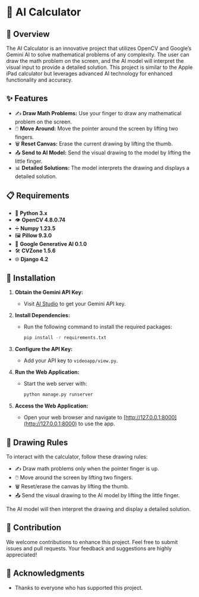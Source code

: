 # 🧮 AI Calculator

## 📝 Overview
The AI Calculator is an innovative project that utilizes OpenCV and Google’s Gemini AI to solve mathematical problems of any complexity. The user can draw the math problem on the screen, and the AI model will interpret the visual input to provide a detailed solution. This project is similar to the Apple iPad calculator but leverages advanced AI technology for enhanced functionality and accuracy.

## ✨ Features
- ✍️ **Draw Math Problems:** Use your finger to draw any mathematical problem on the screen.
- 🖱️ **Move Around:** Move the pointer around the screen by lifting two fingers.
- 🗑️ **Reset Canvas:** Erase the current drawing by lifting the thumb.
- 📤 **Send to AI Model:** Send the visual drawing to the model by lifting the little finger.
- 📊 **Detailed Solutions:** The model interprets the drawing and displays a detailed solution.

## 📋 Requirements
- 🐍 **Python 3.x**
- 👁️ **OpenCV 4.8.0.74**
- ➗ **Numpy 1.23.5**
- 🖼️ **Pillow 9.3.0**
- 🤖 **Google Generative AI 0.1.0**
- 🛠️ **CVZone 1.5.6**
- 🌐 **Django 4.2**

## 🚀 Installation

1. **Obtain the Gemini API Key:**
   - Visit [AI Studio](https://aistudio.google.com) to get your Gemini API key.

2. **Install Dependencies:**
   - Run the following command to install the required packages:
     ```bash
     pip install -r requirements.txt
     ```

3. **Configure the API Key:**
   - Add your API key to `videoapp/view.py`.

4. **Run the Web Application:**
   - Start the web server with:
     ```bash
     python manage.py runserver
     ```

5. **Access the Web Application:**
   - Open your web browser and navigate to [http://127.0.0.1:8000](http://127.0.0.1:8000) to use the app.

## 🎨 Drawing Rules

To interact with the calculator, follow these drawing rules:
- ✍️ Draw math problems only when the pointer finger is up.
- 🖱️ Move around the screen by lifting two fingers.
- 🗑️ Reset/erase the canvas by lifting the thumb.
- 📤 Send the visual drawing to the AI model by lifting the little finger.

The AI model will then interpret the drawing and display a detailed solution.


## 🤝 Contribution

We welcome contributions to enhance this project. Feel free to submit issues and pull requests. Your feedback and suggestions are highly appreciated!

## 🙏 Acknowledgments

- Thanks to everyone who has supported this project.


